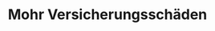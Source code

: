 ---
title: "Mohr Versicherungsschäden"
url: /wesseln/mohr-versicherungsschaeden/
shop: Kramladen
---